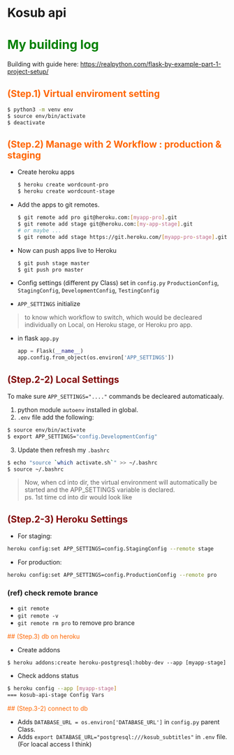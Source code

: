 # Kosub api




# <font color=#008000> My building log </font>
Building with guide here: https://realpython.com/flask-by-example-part-1-project-setup/

## <font color=#FF6600> (Step.1) Virtual enviroment setting </font>
```bash
$ python3 -m venv env
$ source env/bin/activate
$ deactivate
```

## <font color=#FF6600> (Step.2) Manage with 2 Workflow : production & staging </font>
- Create heroku apps
    ```bash
    $ heroku create wordcount-pro
    $ heroku create wordcount-stage
    ```
- Add the apps to git remotes.
    ```bash
    $ git remote add pro git@heroku.com:[myapp-pro].git
    $ git remote add stage git@heroku.com:[my-app-stage].git
    # or maybe ...
    $ git remote add stage https://git.heroku.com/[myapp-pro-stage].git
    ```
- Now can push apps live to Heroku
    ```bash
    $ git push stage master
    $ git push pro master
    ```

- Config settings (different py Class) set in `config.py`
  `ProductionConfig`, `StagingConfig`, `DevelopmentConfig`, `TestingConfig`

- `APP_SETTINGS` initialize
 > to know which workflow to switch, which would be decleared individually on Local, on Heroku stage, or Heroku pro app.
 - in flask `app.py`
   ```python
   app = Flask(__name__)
   app.config.from_object(os.environ['APP_SETTINGS'])
   ```

## <font color=#800000> (Step.2-2) Local Settings </font>
To make sure `APP_SETTINGS="...."` commands be decleared automaticaaly.
1. python module `autoenv` installed in global.
2. `.env` file add the following:
```bash
$ source env/bin/activate
$ export APP_SETTINGS="config.DevelopmentConfig"
```
3. Update then refresh my `.bashrc`
```bash
$ echo "source `which activate.sh`" >> ~/.bashrc
$ source ~/.bashrc
```
> Now, when cd into dir, the virtual environment will automatically be started and the APP_SETTINGS variable is declared. <br />
> ps. 1st time cd into dir would look like

## <font color=#800000> (Step.2-3) Heroku Settings </font>
- For staging:
```bash
heroku config:set APP_SETTINGS=config.StagingConfig --remote stage
```
- For production:
```bash
heroku config:set APP_SETTINGS=config.ProductionConfig --remote pro
```

### (ref) check remote brance
 - `git remote`
 - `git remote -v`
 - `git remote rm pro` to remove pro brance


 <font color=#FF6600> ## (Step.3) db on heroku </font>
 - Create addons
 ```basg
 $ heroku addons:create heroku-postgresql:hobby-dev --app [myapp-stage]
 ```
 - Check addons status
 ```bash
 $ heroku config --app [myapp-stage]
 === kosub-api-stage Config Vars
 ```

 <font color=#FF6600> ## (Step.3-2) connect to db </font>
 - Adds `DATABASE_URL = os.environ['DATABASE_URL']` in `config.py` parent Class. 
 - Adds `export DATABASE_URL="postgresql:///kosub_subtitles"` in `.env` file. (For loacal access I think)